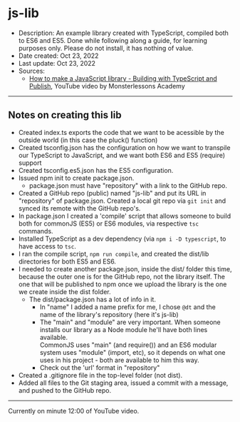 # js-lib

- Description: An example library created with TypeScript, compiled both
  to ES6 and ES5. Done while following along a guide, for learning
  purposes only. Please do not install, it has nothing of value.
- Date created: Oct 23, 2022
- Last update: Oct 23, 2022
- Sources:
  - [How to make a JavaScript library - Building with TypeScript and Publish](https://youtu.be/vRmLTZyq57U), YouTube video by Monsterlessons Academy

---

## Notes on creating this lib

- Created index.ts exports the code that we want to be acessible by the outside world (in this case the pluck() function)
- Created tsconfig.json has the configuration on how we want to transpile our 
  TypeScript to JavaScript, and we want both ES6 and ES5 (require) support
- Created tsconfig.es5.json has the ES5 configuration.
- Issued npm init to create package.json.
  - package.json must have "repository" with a link to the GitHub repo.
- Created a GitHub repo (public) named "js-lib" and put its URL in 
  "repository" of package.json. Created a local git repo via `git init`
  and synced its remote with the GitHub repo's.
- In package.json I created a 'compile' script that allows someone to build
  both for commonJS (ES5) or ES6 modules, via respective `tsc` commands.
- Installed TypeScript as a dev dependency (via `npm i -D typescript`, 
  to have access to `tsc`.
- I ran the compile script, `npm run compile`, and created the dist/lib
  directories for both ES5 and ES6.
- I needed to create another package.json, inside the dist/ folder this
  time, because the outer one is for the GitHub repo, not the library
  itself. The one that will be published to npm once we upload the
  library is the one we create inside the dist folder.
  - The dist/package.json has a lot of info in it.
    - In "name" I added a name prefix for me, I chose `@dt` and the 
      name of the library's repository (here it's js-lib)
    - The "main" and "module" are very important. When someone installs
      our library as a Node module he'll have both lines available.  
      CommonJS uses "main" (and require()) and an ES6 modular system 
      uses "module" (import, etc), so it depends on what one uses in 
      his project - both are available to him this way.
    - Check out the 'url' format in "repository"
- Created a \.gitignore file in the top-level folder (not dist).
- Added all files to the Git staging area, issued a commit with a
  message, and pushed to the GitHub repo.

---

Currently on minute 12:00 of YouTube video.


